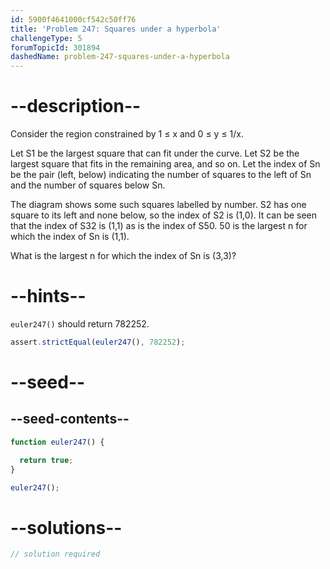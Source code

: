 ```yaml
---
id: 5900f4641000cf542c50ff76
title: 'Problem 247: Squares under a hyperbola'
challengeType: 5
forumTopicId: 301894
dashedName: problem-247-squares-under-a-hyperbola
---
```


# --description--

Consider the region constrained by 1 ≤ x and 0 ≤ y ≤ 1/x.

Let S1 be the largest square that can fit under the curve. Let S2 be the largest square that fits in the remaining area, and so on. Let the index of Sn be the pair (left, below) indicating the number of squares to the left of Sn and the number of squares below Sn.

The diagram shows some such squares labelled by number. S2 has one square to its left and none below, so the index of S2 is (1,0). It can be seen that the index of S32 is (1,1) as is the index of S50. 50 is the largest n for which the index of Sn is (1,1).

What is the largest n for which the index of Sn is (3,3)?

# --hints--

`euler247()` should return 782252.

```js
assert.strictEqual(euler247(), 782252);
```

# --seed--

## --seed-contents--

```js
function euler247() {

  return true;
}

euler247();
```

# --solutions--

```js
// solution required
```